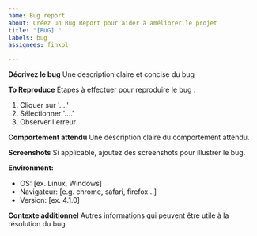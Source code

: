 ```yaml
---
name: Bug report
about: Créez un Bug Report pour aider à améliorer le projet
title: "[BUG] "
labels: bug
assignees: finxol

---
```


**Décrivez le bug**
Une description claire et concise du bug

**To Reproduce**
Étapes à effectuer pour reproduire le bug :
1. Cliquer sur '....'
2. Sélectionner '....'
3. Observer l'erreur

**Comportement attendu**
Une description claire du comportement attendu.

**Screenshots**
Si applicable, ajoutez des screenshots pour illustrer le bug.

**Environment:**
 - OS: [ex. Linux, Windows]
 - Navigateur: [e.g. chrome, safari, firefox...]
 - Version: [ex. 4.1.0]

**Contexte additionnel**
Autres informations qui peuvent être utile à la résolution du bug
